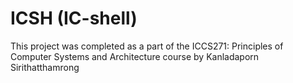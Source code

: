 # ICSH (IC-shell)
This project was completed as a part of the ICCS271: Principles of Computer Systems and Architecture course by Kanladaporn Sirithatthamrong
